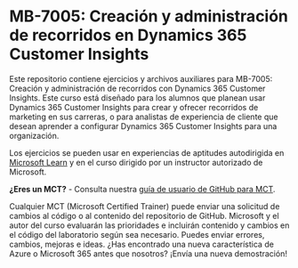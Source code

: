 # MB-7005: Creación y administración de recorridos en Dynamics 365 Customer Insights

Este repositorio contiene ejercicios y archivos auxiliares para MB-7005: Creación y administración de recorridos con Dynamics 365 Customer Insights. Este curso está diseñado para los alumnos que planean usar Dynamics 365 Customer Insights para crear y ofrecer recorridos de marketing en sus carreras, o para analistas de experiencia de cliente que desean aprender a configurar Dynamics 365 Customer Insights para una organización.

Los ejercicios se pueden usar en experiencias de aptitudes autodirigida en [Microsoft Learn](https://learn.microsoft.com) y en el curso dirigido por un instructor autorizado de Microsoft.

**¿Eres un MCT?** - Consulta nuestra [guía de usuario de GitHub para MCT](https://microsoftlearning.github.io/MCT-User-Guide/).

Cualquier MCT (Microsoft Certified Trainer) puede enviar una solicitud de cambios al código o al contenido del repositorio de GitHub. Microsoft y el autor del curso evaluarán las prioridades e incluirán contenido y cambios en el código del laboratorio según sea necesario. Puedes enviar errores, cambios, mejoras e ideas. ¿Has encontrado una nueva característica de Azure o Microsoft 365 antes que nosotros? ¡Envía una nueva demostración!
